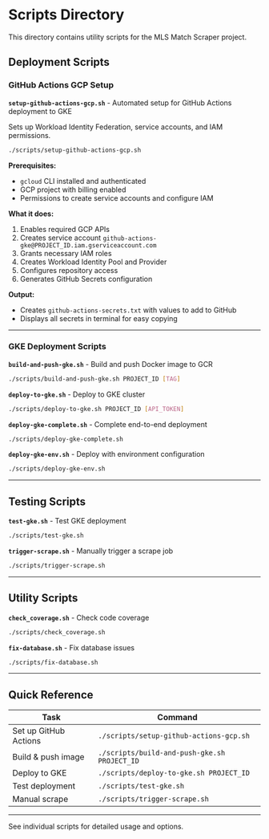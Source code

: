 # Scripts Directory

This directory contains utility scripts for the MLS Match Scraper project.

## Deployment Scripts

### GitHub Actions GCP Setup
**`setup-github-actions-gcp.sh`** - Automated setup for GitHub Actions deployment to GKE

Sets up Workload Identity Federation, service accounts, and IAM permissions.

```bash
./scripts/setup-github-actions-gcp.sh
```

**Prerequisites:**
- `gcloud` CLI installed and authenticated
- GCP project with billing enabled
- Permissions to create service accounts and configure IAM

**What it does:**
1. Enables required GCP APIs
2. Creates service account `github-actions-gke@PROJECT_ID.iam.gserviceaccount.com`
3. Grants necessary IAM roles
4. Creates Workload Identity Pool and Provider
5. Configures repository access
6. Generates GitHub Secrets configuration

**Output:**
- Creates `github-actions-secrets.txt` with values to add to GitHub
- Displays all secrets in terminal for easy copying

---

### GKE Deployment Scripts

**`build-and-push-gke.sh`** - Build and push Docker image to GCR

```bash
./scripts/build-and-push-gke.sh PROJECT_ID [TAG]
```

**`deploy-to-gke.sh`** - Deploy to GKE cluster

```bash
./scripts/deploy-to-gke.sh PROJECT_ID [API_TOKEN]
```

**`deploy-gke-complete.sh`** - Complete end-to-end deployment

```bash
./scripts/deploy-gke-complete.sh
```

**`deploy-gke-env.sh`** - Deploy with environment configuration

```bash
./scripts/deploy-gke-env.sh
```

---

## Testing Scripts

**`test-gke.sh`** - Test GKE deployment

```bash
./scripts/test-gke.sh
```

**`trigger-scrape.sh`** - Manually trigger a scrape job

```bash
./scripts/trigger-scrape.sh
```

---

## Utility Scripts

**`check_coverage.sh`** - Check code coverage

```bash
./scripts/check_coverage.sh
```

**`fix-database.sh`** - Fix database issues

```bash
./scripts/fix-database.sh
```

---

## Quick Reference

| Task | Command |
|------|---------|
| Set up GitHub Actions | `./scripts/setup-github-actions-gcp.sh` |
| Build & push image | `./scripts/build-and-push-gke.sh PROJECT_ID` |
| Deploy to GKE | `./scripts/deploy-to-gke.sh PROJECT_ID` |
| Test deployment | `./scripts/test-gke.sh` |
| Manual scrape | `./scripts/trigger-scrape.sh` |

---

See individual scripts for detailed usage and options.
